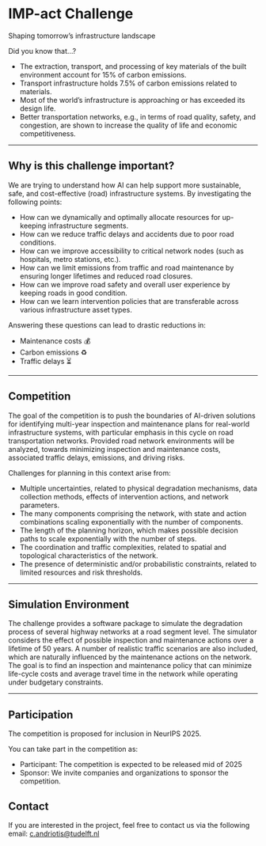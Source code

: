 # IMP-act Challenge
Shaping tomorrow’s infrastructure landscape

Did you know that…?
- The extraction, transport, and processing of key materials of the built environment account for 15% of carbon emissions.
- Transport infrastructure holds 7.5% of carbon emissions related to materials.
- Most of the world’s infrastructure is approaching or has exceeded its design life. 
- Better transportation networks, e.g., in terms of road quality, safety, and congestion, are shown to increase the quality of life and economic competitiveness.

---

## Why is this challenge important? 
We are trying to understand how AI can help support more sustainable, safe, and cost-effective (road) infrastructure systems. By investigating the following points:

- How can we dynamically and optimally allocate resources for up-keeping infrastructure segments.
- How can we reduce traffic delays and accidents due to poor road conditions.
- How can we improve accessibility to critical network nodes (such as hospitals, metro stations, etc.).
- How can we limit emissions from traffic and road maintenance by ensuring longer lifetimes and reduced road closures.
- How can we improve road safety and overall user experience by keeping roads in good condition.
- How can we learn intervention policies that are transferable across various infrastructure asset types.
    
Answering these questions can lead to drastic reductions in:
- Maintenance costs 💰
- Carbon emissions ♻️
- Traffic delays ⏳

---

## Competition

The goal of the competition is to push the boundaries of AI-driven solutions for identifying multi-year inspection and maintenance plans for real-world infrastructure systems, with particular emphasis in this cycle on road transportation networks. Provided road network environments will be analyzed, towards minimizing inspection and maintenance costs, associated traffic delays, emissions, and driving risks.

Challenges for planning in this context arise from:
- Multiple uncertainties, related to physical degradation mechanisms, data collection methods, effects of intervention actions, and network parameters.
- The many components comprising the network, with state and action combinations scaling exponentially with the number of components.
- The length of the planning horizon, which makes possible decision paths to scale exponentially with the number of steps.
- The coordination and traffic complexities, related to spatial and topological characteristics of the network.
- The presence of deterministic and/or probabilistic constraints, related to limited resources and risk thresholds.
    
---

## Simulation Environment
The challenge provides a software package to simulate the degradation process of several highway networks at a road segment level. The simulator considers the effect of possible inspection and maintenance actions over a lifetime of 50 years. A number of realistic traffic scenarios are also included, which are naturally influenced by the maintenance actions on the network. The goal is to find an inspection and maintenance policy that can minimize life-cycle costs and average travel time in the network while operating under budgetary constraints. 

---

## Participation
The competition is proposed for inclusion in NeurIPS 2025.

You can take part in the competition as:
- Participant: The competition is expected to be released mid of 2025
- Sponsor: We invite companies and organizations to sponsor the competition.

## Contact
If you are interested in the project, feel free to contact us via the following email: [c.andriotis@tudelft.nl](mailto:c.andriotis@tudelft.nl?subject=IMP-act%20Challenge)

